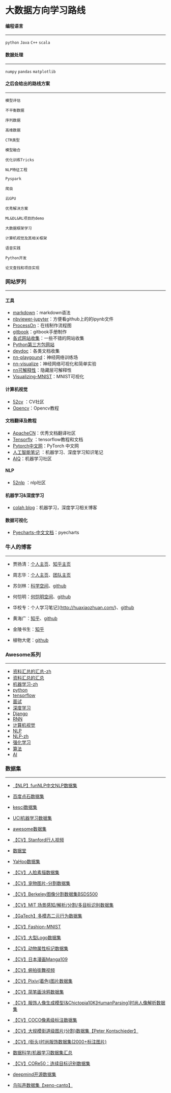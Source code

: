 # 大数据方向学习路线

#### 编程语言

- - -

`python` `Java` `C++` `scala`

#### 数据处理

- - -

`numpy` `pandas` `matplotlib`

#### 之后会给出的路线方案

----

`模型评估`

`不平衡数据`

`序列数据`

`高维数据`

`CTR类型`

`模型融合`

`优化训练Tricks`

`NLP特征工程`

`Pyspark`

`爬虫`

`云GPU`

`优秀解决方案`

`ML&DL&RL项目的demo`

`大数据框架学习`

`计算机视觉及其相关框架`

`语音实践`

`Python开发`

`论文查找和项目实现`



### 网站罗列

----

#### 工具

* [markdown](https://www.appinn.com/markdown/#link)：markdown语法
* [nbviewer-jupyter](http://nbviewer.jupyter.org/)：方便看github上的的ipynb文件
* [ProcessOn](https://www.processon.com/)：在线制作流程图
* [gitbook](https://legacy.gitbook.com/)：gitbook手册制作
* [各式网站收集](https://dodola.gitbooks.io/gitbook/content/)：一些不错的网站收集
* [Python第三方包网站](https://www.lfd.uci.edu/~gohlke/pythonlibs/)
* [devdoc](https://devdocs.io/)：各类文档收集
* [nn-playgound](http://playground.tensorflow.org/)：神经网络训练场
* [nn-visualize](http://www.emergentmind.com/neural-network)：神经网络可视化和简单实验
* [nn可解释性](https://distill.pub/2018/building-blocks/)：隐藏层可解释性
* [Visualizing-MNIST](https://colah.github.io/posts/2014-10-Visualizing-MNIST/)：MNIST可视化

#### 计算机视觉

* [52cv](https://www.52cv.net/) ：CV社区
* [Opencv](https://github.com/makelove/OpenCV-Python-Tutorial)：Opencv教程

#### 文档翻译及教程

* [ApacheCN](http://www.apachecn.org/)：优秀文档翻译社区
* [Tensorfly](http://www.tensorfly.cn/home/) ：tensorflow教程和文档
* [Pytorch中文网](https://www.pytorchtutorial.com/)：PyTorch 中文网
* [人工智能笔记](http://huaxiaozhuan.com/) ：机器学习、深度学习知识笔记
* [AIQ](http://www.6aiq.com/)：机器学习社区

#### NLP

* [52nlp](http://www.52nlp.cn/) ：nlp社区

#### 机器学习&深度学习

* [colah blog](https://colah.github.io/)：机器学习，深度学习相关博客

#### 数据可视化

* [Pyecharts-中文文档](http://pyecharts.org/#/zh-cn/)：pyecharts

### 牛人的博客

----

* 贾扬清：[个人主页](http://daggerfs.com/)、[知乎主页](https://www.zhihu.com/people/jiayangqing/activities)

* 周志华：[个人主页](http://cs.nju.edu.cn/zhouzh/)、[团队主页](http://lamda.nju.edu.cn/CH.MainPage.ashx?AspxAutoDetectCookieSupport=1)

* 苏剑林：[科学空间](https://spaces.ac.cn)、[github](https://github.com/bojone)

* 何恺明：[何恺明空间](http://kaiminghe.com/)、[github](https://github.com/KaimingHe)

* 华校专：个人学习笔记](http://huaxiaozhuan.com/)、[github](https://github.com/huaxz1986)

* 黄海广：[知乎](https://www.zhihu.com/people/fengdu78/activities)、[github](https://github.com/fengdu78)

* 金陵书生：[知乎](https://www.zhihu.com/people/jlbookworm/activities)

* 植物大佬：[github](https://github.com/plantsgo)




### Awesome系列

---

* [资料汇总的汇总-zh](https://github.com/justjavac/awesome-awesomeness-zh_CN)
* [资料汇总的汇总](https://github.com/bayandin/awesome-awesomeness)
* [机器学习-zh](https://github.com/dadoubigege/awesome-machine-learning-cn)
* [python](https://github.com/vinta/awesome-python)
* [tensorflow](https://github.com/jtoy/awesome-tensorflow)
* [面试](https://github.com/MaximAbramchuck/awesome-interview-questions)
* [深度学习](https://github.com/ChristosChristofidis/awesome-deep-learning)
* [Django](https://github.com/rosarior/awesome-django)
* [RNN](https://github.com/kjw0612/awesome-rnn)
* [计算机视觉](https://github.com/jbhuang0604/awesome-computer-vision)
* [NLP](https://github.com/keon/awesome-nlp)
* [NLP-zh](https://github.com/crownpku/Awesome-Chinese-NLP )
* [强化学习](https://github.com/aikorea/awesome-rl)
* [算法](https://github.com/tayllan/awesome-algorithms)
* [AI](https://github.com/owainlewis/awesome-artificial-intelligence)



### 数据集

---

* [【NLP】funNLP中文NLP数据集](https://github.com/fighting41love/funNLP)

* [百度点石数据集](http://dianshi.baidu.com/gemstone/datasets)

* [kesci数据集](https://www.kesci.com/home/dataset)

* [UCI机器学习数据集](http://archive.ics.uci.edu/ml/index.php)

* [awesome数据集](https://github.com/awesomedata/awesome-public-datasets)

* [【CV】Stanford行人视频](http://cvgl.stanford.edu/projects/uav_data/)

* [数据堂](http://www.datatang.com/webfront/datatang_dataset.html)

* [YaHoo数据集](https://webscope.sandbox.yahoo.com/?guccounter=2)

* [【CV】人脸素描数据集](http://mmlab.ie.cuhk.edu.hk/archive/facesketch.html)

* [【CV】宠物图片-分割数据集](http://www.robots.ox.ac.uk/~vgg/data/pets/)

* [【CV】Berkeley图像分割数据集BSDS500](https://www2.eecs.berkeley.edu/Research/Projects/CS/vision/grouping/resources.html)

* [【CV】MIT 场景感知/解析/分割/多目标识别数据集](https://groups.csail.mit.edu/vision/datasets/ADE20K/)

* [【GaTech】多模态二元行为数据集](http://www.cbi.gatech.edu/mmdb/)

* [【CV】Fashion-MNIST](https://github.com/zalandoresearch/fashion-mnist)

* [【CV】大型Logo数据集](https://data.vision.ee.ethz.ch/sagea/lld/)

* [【CV】动物属性标记数据集](http://cvml.ist.ac.at/AwA2/)

* [【CV】日本漫画Manga109](https://dl.acm.org/citation.cfm?doid=3011549.3011551)

* [【CV】俯拍街舞视频](http://homepages.inf.ed.ac.uk/rbf/CEILIDHDATA/)

* [【CV】Pixiv(着色)图片数据集](https://github.com/jerryli27/pixiv_dataset)

* [【CV】简笔画涂鸦数据集](https://github.com/googlecreativelab/quickdraw-dataset)

* [【CV】服饰人像生成模型(&Chictopia10K[HumanParsing]时尚人像解析数据集](http://files.is.tue.mpg.de/classner/gp/)

* [【CV】COCO像素级标注数据集](https://github.com/nightrome/cocostuff)

* [【CV】大规模街道级图片(分割)数据集【Peter Kontschieder】](https://blog.mapillary.com/product/2017/05/03/mapillary-vistas-dataset.html)

* [【CV】(街头)时尚服饰数据集(2000+标注图片)](https://github.com/bearpaw/clothing-co-parsing)

* [数据科学/机器学习数据集汇总](https://elitedatascience.com/datasets)

* [【CV】CORe50：连续目标识别数据集](https://vlomonaco.github.io/core50/)

* [deepmind开源数据集](https://deepmind.com/research/open-source/)

* [鸟叫声数据集【xeno-canto】](https://www.xeno-canto.org/)
